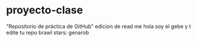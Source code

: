 # proyecto-clase
"Repositorio de práctica de GitHub"
edicion de read me
hola soy el gebe y t edite tu repo
brawl stars: genarob
